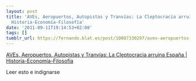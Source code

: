 ```yaml
---
layout: post
title: 'AVEs, Aeropuertos, Autopistas y Tranvías: La Cleptocracia arruina España |
  Historia-Economía-Filosofía'
date: '2011-09-11T19:14:53+02:00'
tags: []
tumblr_url: https://fernando.blat.es/post/10087330297/aves-aeropuertos-autopistas-y-tranv%C3%ADas-la
---
```

[AVEs, Aeropuertos, Autopistas y Tranvías: La Cleptocracia arruina España | Historia-Economía-Filosofía](http://dfc-economiahistoria.blogspot.com/2011/08/aves-aeropuertos-autopistas-y-tranvias.html)  

Leer esto e indignarse
